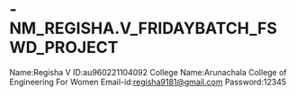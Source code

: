 # -NM_REGISHA.V_FRIDAYBATCH_FSWD_PROJECT
Name:Regisha V
ID:au960221104092
College Name:Arunachala College of Engineering For Women
Email-id:regisha9181@gmail.com
Password:12345
